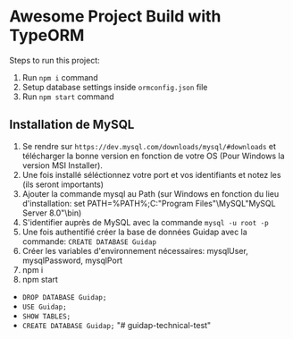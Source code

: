 # Awesome Project Build with TypeORM

Steps to run this project:

1. Run `npm i` command
2. Setup database settings inside `ormconfig.json` file
3. Run `npm start` command

## Installation de MySQL

1. Se rendre sur `https://dev.mysql.com/downloads/mysql/#downloads` et télécharger la bonne version en fonction de votre OS (Pour Windows la version MSI Installer).
2. Une fois installé séléctionnez votre port et vos identifiants et notez les (ils seront importants)
3. Ajouter la commande mysql au Path (sur Windows en fonction du lieu d'installation: set PATH=%PATH%;C:\"Program Files"\MySQL\"MySQL Server 8.0"\bin)
4. S'identifier auprès de MySQL avec la commande `mysql -u root -p`
5. Une fois authentifié créer la base de données Guidap avec la commande: `CREATE DATABASE Guidap`
6. Créer les variables d'environnement nécessaires: mysqlUser, mysqlPassword, mysqlPort
7. npm i
8. npm start

* `DROP DATABASE Guidap;`
* `USE Guidap;`
* `SHOW TABLES;`
* `CREATE DATABASE Guidap;`
"# guidap-technical-test" 
